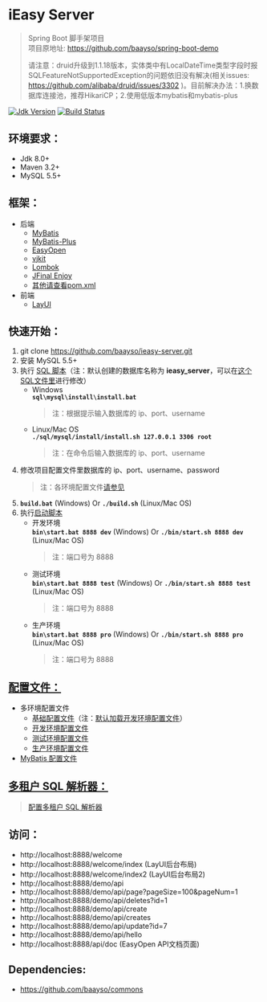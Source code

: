 # iEasy Server  
> Spring Boot 脚手架项目  
> 项目原地址: https://github.com/baayso/spring-boot-demo
> 
> 请注意：druid升级到1.1.18版本，实体类中有LocalDateTime类型字段时报SQLFeatureNotSupportedException的问题依旧没有解决(相关issues: https://github.com/alibaba/druid/issues/3302 )。目前解决办法：1.换数据库连接池，推荐HikariCP；2.使用低版本mybatis和mybatis-plus


[![Jdk Version](https://img.shields.io/badge/JDK-1.8+-green.svg)](https://www.oracle.com/technetwork/java/javase/downloads/index.html)
[![Build Status](https://travis-ci.org/baayso/ieasy-server.svg?branch=master)](https://travis-ci.org/baayso/ieasy-server)

## 环境要求：
* Jdk 8.0+
* Maven 3.2+
* MySQL 5.5+

## 框架：
* 后端
  * [MyBatis](http://www.mybatis.org/mybatis-3)
  * [MyBatis-Plus](https://gitee.com/baomidou/mybatis-plus)
  * [EasyOpen](https://gitee.com/durcframework/easyopen)
  * [vjkit](https://github.com/vipshop/vjtools/tree/master/vjkit)
  * [Lombok](https://www.projectlombok.org)
  * [JFinal Enjoy](https://www.jfinal.com/doc/6-1)
  * [其他请查看pom.xml](https://github.com/baayso/ieasy-server/blob/master/pom.xml)
* 前端
  * [LayUI](https://www.layui.com)

## 快速开始：
1. git clone https://github.com/baayso/ieasy-server.git
2. 安装 MySQL 5.5+
3. 执行 [SQL 脚本](https://github.com/baayso/ieasy-server/tree/master/sql/mysql/install)（注：默认创建的数据库名称为 **ieasy_server**，可以在[这个SQL文件里](https://github.com/baayso/ieasy-server/blob/master/sql/mysql/install/common/common_mysql.sql)进行修改）
   * Windows  
     **`sql\mysql\install\install.bat`**  
     > 注：根据提示输入数据库的 ip、port、username
   * Linux/Mac OS  
     **`./sql/mysql/install/install.sh 127.0.0.1 3306 root`**  
     > 注：在命令后输入数据库的 ip、port、username
4. 修改项目配置文件里数据库的 ip、port、username、password
   > 注：各环境配置文件[请参见](#config)
5. **`build.bat`** (Windows) Or **`./build.sh`** (Linux/Mac OS)
6. 执行[启动脚本](https://github.com/baayso/ieasy-server/tree/master/bin)
   * 开发环境  
     **`bin\start.bat 8888 dev`** (Windows) Or **`./bin/start.sh 8888 dev`** (Linux/Mac OS)  
     > 注：端口号为 8888
   * 测试环境  
     **`bin\start.bat 8888 test`** (Windows) Or **`./bin/start.sh 8888 test`** (Linux/Mac OS)  
     > 注：端口号为 8888
   * 生产环境  
     **`bin\start.bat 8888 pro`** (Windows) Or **`./bin/start.sh 8888 pro`** (Linux/Mac OS)  
     > 注：端口号为 8888

## [配置文件：](https://github.com/baayso/ieasy-server/blob/master/src/main/resources/config)
* <span id = "config">多环境配置文件</span>
  * [基础配置文件](https://github.com/baayso/ieasy-server/blob/master/src/main/resources/config/application.yml)（注：[默认加载开发环境配置文件](https://github.com/baayso/ieasy-server/blob/master/src/main/resources/config/application.yml#L28)）
  * [开发环境配置文件](https://github.com/baayso/ieasy-server/blob/master/src/main/resources/config/application-dev.yml)
  * [测试环境配置文件](https://github.com/baayso/ieasy-server/blob/master/src/main/resources/config/application-test.yml)
  * [生产环境配置文件](https://github.com/baayso/ieasy-server/blob/master/src/main/resources/config/application-pro.yml)
* [MyBatis 配置文件](https://github.com/baayso/ieasy-server/blob/master/src/main/resources/config/mybatis-config.xml)

## [多租户 SQL 解析器：](https://mybatis.plus/guide/tenant.html)
> [配置多租户 SQL 解析器](https://github.com/baayso/ieasy-server/blob/master/src/main/java/com/baayso/springboot/config/mybatis/MybatisPlusConfig.java#L70)

## 访问：
* http://localhost:8888/welcome
* http://localhost:8888/welcome/index (LayUI后台布局)
* http://localhost:8888/welcome/index2 (LayUI后台布局2)
* http://localhost:8888/demo/api
* http://localhost:8888/demo/api/page?pageSize=100&pageNum=1
* http://localhost:8888/demo/api/deletes?id=1
* http://localhost:8888/demo/api/create
* http://localhost:8888/demo/api/creates
* http://localhost:8888/demo/api/update?id=7
* http://localhost:8888/demo/api/hello
* http://localhost:8888/api/doc (EasyOpen API文档页面)

## Dependencies:
* https://github.com/baayso/commons
